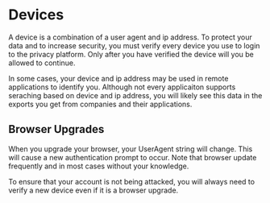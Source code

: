 # Devices

A device is a combination of a user agent and ip address.  To protect your data and to increase security, you must verify every device you use to login to the privacy platform.  Only after you have verified the device will you be allowed to continue.

In some cases, your device and ip address may be used in remote applications to identify you.  Although not every applicaiton supports seraching based on device and ip address, you will likely see this data in the exports you get from companies and their applications.

##  Browser Upgrades

When you upgrade your browser, your UserAgent string will change.  This will cause a new authentication prompt to occur.  Note that browser update frequently and in most cases without your knowledge.

To ensure that your account is not being attacked, you will always need to verify a new device even if it is a browser upgrade.